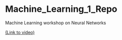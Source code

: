 # Machine_Learning_1_Repo
Machine Learning workshop on Neural Networks


[(Link to video)](https://www.youtube.com/watch?v=puI_qe-FKVA&ab_channel=DSCNUS)
